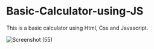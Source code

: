 # Basic-Calculator-using-JS
This is a basic  calculator using Html, Css and Javascript.

![Screenshot (55)](https://github.com/komalSingh9289/Basic-Calculator-using-JS/assets/161674778/570708c9-ce2c-44df-b211-d589738147f8)
